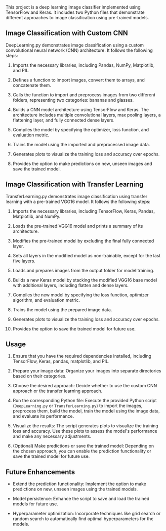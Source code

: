 This project is a deep learning image classifier implemented using TensorFlow and Keras. It includes two Python files that demonstrate different approaches to image classification using pre-trained models.

## Image Classification with Custom CNN

DeepLearning.py demonstrates image classification using a custom convolutional neural network (CNN) architecture. It follows the following steps:

1. Imports the necessary libraries, including Pandas, NumPy, Matplotlib, and PIL.

2. Defines a function to import images, convert them to arrays, and concatenate them.

3. Calls the function to import and preprocess images from two different folders, representing two categories: bananas and glasses.

4. Builds a CNN model architecture using TensorFlow and Keras. The architecture includes multiple convolutional layers, max pooling layers, a flattening layer, and fully connected dense layers.

5. Compiles the model by specifying the optimizer, loss function, and evaluation metric.

6. Trains the model using the imported and preprocessed image data.

7. Generates plots to visualize the training loss and accuracy over epochs.

8. Provides the option to make predictions on new, unseen images and save the trained model.

## Image Classification with Transfer Learning

TransferLearning.py demonstrates image classification using transfer learning with a pre-trained VGG16 model. It follows the following steps:

1. Imports the necessary libraries, including TensorFlow, Keras, Pandas, Matplotlib, and NumPy.

2. Loads the pre-trained VGG16 model and prints a summary of its architecture.

3. Modifies the pre-trained model by excluding the final fully connected layer.

4. Sets all layers in the modified model as non-trainable, except for the last five layers.

5. Loads and prepares images from the output folder for model training.

6. Builds a new Keras model by stacking the modified VGG16 base model with additional layers, including flatten and dense layers.

7. Compiles the new model by specifying the loss function, optimizer algorithm, and evaluation metric.

8. Trains the model using the prepared image data.

9. Generates plots to visualize the training loss and accuracy over epochs.

10. Provides the option to save the trained model for future use.

## Usage

1. Ensure that you have the required dependencies installed, including TensorFlow, Keras, pandas, matplotlib, and PIL.

2. Prepare your image data: Organize your images into separate directories based on their categories.

3. Choose the desired approach: Decide whether to use the custom CNN approach or the transfer learning approach.

4. Run the corresponding Python file: Execute the provided Python script (`DeepLearning.py` or `TransferLearning.py`) to import the images, preprocess them, build the model, train the model using the image data, and evaluate its performance.

5. Visualize the results: The script generates plots to visualize the training loss and accuracy. Use these plots to assess the model's performance and make any necessary adjustments.

6. (Optional) Make predictions or save the trained model: Depending on the chosen approach, you can enable the prediction functionality or save the trained model for future use.

## Future Enhancements

- Extend the prediction functionality: Implement the option to make predictions on new, unseen images using the trained models.

- Model persistence: Enhance the script to save and load the trained models for future use.

- Hyperparameter optimization: Incorporate techniques like grid search or random search to automatically find optimal hyperparameters for the models.
